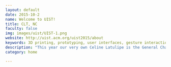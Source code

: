 ```yaml
---
layout: default
date: 2015-10-2
name: Welcome to UIST!
title: CLT, NC
faculty: false
img: images/uist/UIST-1.png
website: http://uist.acm.org/uist2015/about
keywords: 3D printing, prototyping, user interfaces, gesture interaction
description: "This year our very own Celine Latulipe is the General Chair for the UIST conference that is being hosted in Charlotte, NC. We couldn't be more proud!"
category: home

---
```

